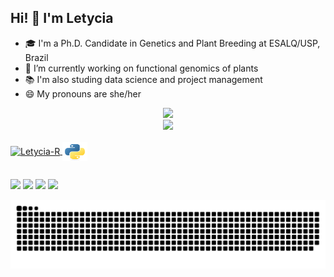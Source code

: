 ## Hi! 👋 I'm Letycia

- 🎓 I'm a Ph.D. Candidate in Genetics and Plant Breeding at ESALQ/USP, Brazil
- 🔭 I’m currently working on functional genomics of plants
- 📚 I'm also studing data science and project management
- 😄 My pronouns are she/her

<div align="center">
  <a href="https://github.com/letyciabasso">
  <div class="column"></div>
  <img height="170em" src="https://github-readme-stats.vercel.app/api?username=letyciabasso&show_icons=true&theme=radical&include_all_commits=true&count_private=true"/>
  <div class="column"></div>
  <img height="170em" src="https://github-readme-stats.vercel.app/api/top-langs/?username=letyciabasso&layout=compact&langs_count=7&theme=radical"/>
</div>
  
</div>
<div style="display: inline_block"><br>
  <img align="center" alt="Letycia-R" height="30" width="40" src="https://cdn.jsdelivr.net/gh/devicons/devicon/icons/r/r-original.svg">
  <img align="center" alt="Letycia-Python" height="30" width="40" src="https://raw.githubusercontent.com/devicons/devicon/master/icons/python/python-original.svg">
</div>

  ##
  
<div> 
  <a href="https://twitter.com/BassoLetycia" target="_blank"><img src="https://img.shields.io/badge/Twitter-1DA1F2?style=for-the-badge&logo=twitter&logoColor=white" target="_blank"></a>
  <a href="https://instagram.com/letyciabasso" target="_blank"><img src="https://img.shields.io/badge/-Instagram-%23E4405F?style=for-the-badge&logo=instagram&logoColor=white" target="_blank"></a>
  <a href = "mailto:letyciabasso@gmail.com"><img src="https://img.shields.io/badge/-Gmail-%23333?style=for-the-badge&logo=gmail&logoColor=white" target="_blank"></a>
  <a href="https://www.linkedin.com/in/analetycia/" target="_blank"><img src="https://img.shields.io/badge/-LinkedIn-%230077B5?style=for-the-badge&logo=linkedin&logoColor=white" target="_blank"></a> 
    
</div>
 
  ![Snake animation](https://github.com/letyciabasso/letyciabasso/blob/output/github-contribution-grid-snake.svg)
